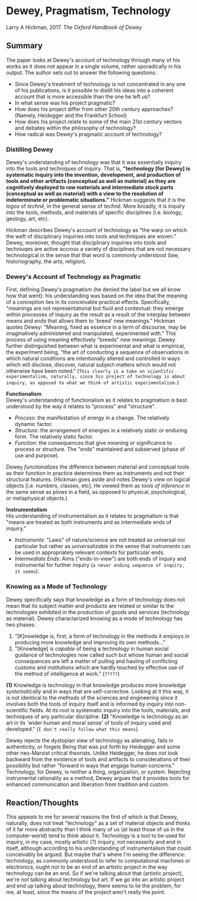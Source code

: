 # Dewey, Pragmatism, Technology
Larry A Hickman, 2017.
_The Oxford Handbook of Dewey_

## Summary

The paper looks at Dewey's account of technology through many of his works as it does not appear in a single volume, rather sporadically in his output. The author sets out to answer the following questions:

  - Since Dewey's treatment of technology is not concentrated in any one of his publications, is it possible to distill his ideas into a coherent account that is more accessible than the one he left us?
  - In what sense was his project pragmatic?
  - How does his project differ from other 20th century approaches? (Namely, Heidegger and the Frankfurt School)
  - How does his project relate to some of the main 21st century vectors and debates within the philosophy of technology?
  - How radical was Dewey's pragmatic account of technology?

### Distilling Dewey

Dewey's understanding of technology was that it was essentially inquiry into the tools and techniques of inquiry. That is, __"technology [for Dewey] is systematic inquiry into the invention, development, and production of tools and other artifacts (conceptual as well as material) as they are cognitively deployed to raw materials and intermediate stock parts (conceptual as well as material) with a view to the resolution of indeterminate or problematic situations."__ Hickman suggests that it is the _logos_ of _technē_, in the general sense of _technē_. More broadly, it is inquiry into the tools, methods, and materials of specific disciplines (i.e. biology, geology, art, etc).

Hickman describes Dewey's account of technology as "the warp on which the weft of disciplinary inquiries into tools and techniques are woven." Dewey, moreover, thought that disciplinary inquiries into tools and techniuqes are active accross a variety of disciplines that are not necessary technological in the sense that that word is commonly understood (law, historiography, the arts, religion).

### Dewey's Account of Technology as Pragmatic

First, defining Dewey's pragmatism (he denied the label but we all know how that went): his understanding was based on the idea that the meaning of a conception lies in its conceivable practical effects. Specifically, "meanings are not representational but fluid and contextual: they emerge within processes of inquiry as the result as a result of the interplay between means and ends that allows them to 'breed' new meanings." Hickman quotes Dewey: "Meaning, fixed as essence in a term of discourse, may be imaginatively administered and manipulated, experimented with." This process of using meaning effectively "breeds" new meanings. Dewey further distinguished between what is experimental and what is empirical, the experiment being, "the art of conducting a sequence of observations in which natural conditions are intentionally altered and controlled in ways which will disclose, discover, natural subject-matters which would not otherwise have been noted." (`This clearly is a take on scientific experimentalism, naturally, since his project of technology is about inquiry, as opposed to what we think of artistic experimentalism.`)

__Functionalism__ <br/>
Dewey's understanding of functionalism as it relates to pragmatism is best understood by the way it relates to "process" and "structure".
  - _Process_: the manifestation of energy in a change. The relatively dynamic factor.
  - _Structure_: the arrangement of energies in a relatively static or enduring form. The relatively static factor.
  - _Function_: the consequences that give meaning or significance to process or structure. The "ends" maintained and subserved (phase of use and purpose).

Dewey _functionalizes_ the difference between material and conceptual tools as their function in practice determines them as instruments and not their structural features. (Hickman goes aside and notes Dewey's view on logical objects [i.e. numbers, classes, etc]. He viewed them as _tools of inference_ in the same sense as plows in a field, as opposed to physical, psychological, or metaphysical objects.)

__Instrumentalism__<br/>
His understanding of instrumentalism as it relates to pragmatism is that "means are treated as both instruments and as intermediate ends of inquiry."
  - _Instruments_: "Laws" of nature/science are not treated as universal nor particular but rather as _universalizable_ in the sense that instruments can be used in appropriately relevant contexts for particular ends.
  - _Intermediate Ends_: Aims ("ends-in-view") are both ends of inquiry and instrumental for further inquiry (`a never ending sequence of inquiry, it seems`).

### Knowing as a Mode of Technology

Dewey specifically says that knowledge as a form of technology does not mean that its subject matter and products are related or similar to the technologies exhibited in the production of goods and services (technology as material). Dewey charactarized knowing as a mode of technology has two phases:
  1. "[K]nowledge is, first, a form of technology in the methods it employs in producing more knowledge and improving its own methods..."
  2. "[Knowledge] is _capable_ of being a technology in human social guidance of technologies now called such but whose human and social consequences are left a matter of pulling and hauling of conflicting customs and institutions which are hardly touched by effective use of the method of intelligence at work." (`?????`)


__(1)__ Knowledge is technology in that knowledge produces more knowledge _systematically_ and in ways that are self-corrective. Looking at it this way, it is not identical to the methods of the sciences and engineering since it involves both the tools of inquiry itself and is informed by inquiry into non-scientific fields. At its root is systematic inquiry into the tools, materials, and techniques of any particular discipline. __(2)__ "Knowledge is technology as an art in its 'wider human and moral sense' of tools of inquiry used and developed." (`I don't really follow what this means`).

Dewey rejects the dystopian view of technology as alienating, fails in authenticity, or forgets Being that was put forth by Heidegger and some other neo-Marxist critical theorists. Unlike Heidegger, he does not look backward from the existence of tools and artifacts to considerations of their possibility but rather "forward in ways that engage human concerns." Technology, for Dewey, is neither a thing, organization, or system. Rejecting instrumental rationality as a method, Dewey argues that it provides tools for enhanced communication and liberation from tradition and custom.




## Reaction/Thoughts

This appeals to me for several reasons the first of which is that Dewey, naturally, does not treat "technology" as a set of material objects and thinks of it far more abstractly than I think many of us (at least those of us in the computer-world) tend to think about it. Technology is a tool to be used for inquiry, in my case, mostly artistic (?) inquiry, not necessarily and end in itself, although according to his understanding of instrumentalism that could conceivably be argued. But maybe that's where I'm seeing the difference: technology, as commonly understood to refer to computational machines or electronics, ought not to be an end of an artistic project in the way technology can be an end. So if we're talking about that (artistic project), we're not talking about technology but art. If we go into an artistic project and end up talking about technology, there seems to lie the problem, for me, at least, since the means of the project aren't really the point.
